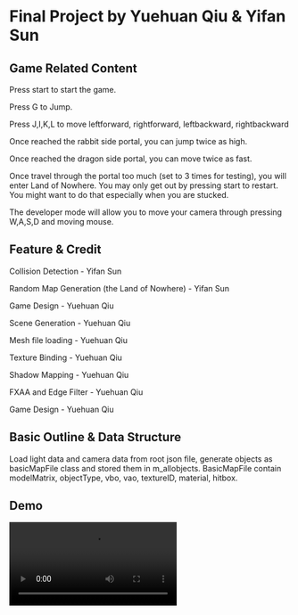 # Final Project by Yuehuan Qiu & Yifan Sun
## Game Related Content

Press start to start the game. 

Press G to Jump.

Press J,I,K,L to move leftforward, rightforward, leftbackward, rightbackward

Once reached the rabbit side portal, you can jump twice as high.

Once reached the dragon side portal, you can move twice as fast.

Once travel through the portal too much (set to 3 times for testing), you will enter Land of Nowhere. You may only get out by pressing start to restart. You might want to do that especially when you are stucked.

The developer mode will allow you to move your camera through pressing W,A,S,D and moving mouse.

## Feature & Credit

Collision Detection - Yifan Sun

Random Map Generation (the Land of Nowhere) - Yifan Sun

Game Design - Yuehuan Qiu

Scene Generation - Yuehuan Qiu

Mesh file loading - Yuehuan Qiu

Texture Binding - Yuehuan Qiu

Shadow Mapping - Yuehuan Qiu

FXAA and Edge Filter - Yuehuan Qiu

Game Design - Yuehuan Qiu

## Basic Outline & Data Structure

Load light data and camera data from root json file, generate objects as basicMapFile class and stored them in m_allobjects. BasicMapFile contain modelMatrix, objectType, vbo, vao, textureID, material, hitbox. 

## Demo
![Demo Video](asset/demo.mp4)
